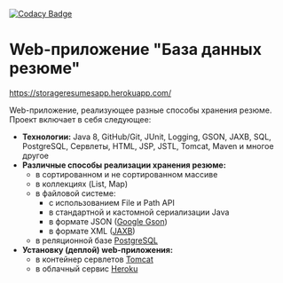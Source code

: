 [![Codacy Badge](https://app.codacy.com/project/badge/Grade/4afa6fcf059c46d99a980b393b02af80)](https://www.codacy.com/gh/artfil/basejava/dashboard?utm_source=github.com&amp;utm_medium=referral&amp;utm_content=artfil/basejava&amp;utm_campaign=Badge_Grade)
#  Web-приложение "База данных резюме"
 https://storageresumesapp.herokuapp.com/
 
   Web-приложение, реализующее разные способы хранения резюме. Проект включает в себя следующее:
  - **Технологии:** Java 8, GitHub/Git, JUnit, Logging, GSON, JAXB, SQL, PostgreSQL, Сервлеты, HTML, JSP, JSTL, Tomcat, Maven и многое другое
  - **Различные способы реализации хранения резюме:**
     - в сортированном и не сортированном массиве
     - в коллекциях (List, Map)
     - в файловой системе:
        - с использованием File и Path API
        - в стандартной и кастомной сериализации Java
        - в формате JSON ([Google Gson](https://en.wikipedia.org/wiki/Gson))
        - в формате XML ([JAXB](https://ru.wikipedia.org/wiki/Java_Architecture_for_XML_Binding))
     -  в реляционной базе [PostgreSQL](https://ru.wikipedia.org/wiki/PostgreSQL)
  - **Установку (деплой) web-приложения:**
     - в контейнер сервлетов [Tomcat](https://ru.wikipedia.org/wiki/Apache_Tomcat)
     - в облачный сервис [Heroku](https://ru.wikipedia.org/wiki/Heroku)
  
